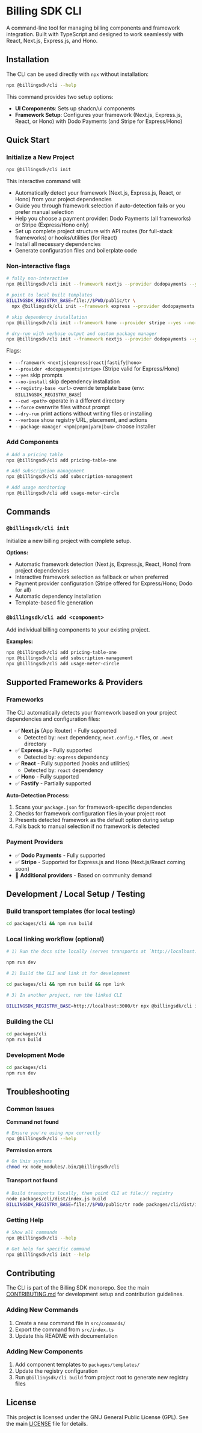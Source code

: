 # Billing SDK CLI

A command-line tool for managing billing components and framework integration. Built with TypeScript and designed to work seamlessly with React, Next.js, Express.js, and Hono.

## Installation

The CLI can be used directly with `npx` without installation:

```bash
npx @billingsdk/cli --help
```

This command provides two setup options:
- **UI Components**: Sets up shadcn/ui components
- **Framework Setup**: Configures your framework (Next.js, Express.js, React, or Hono) with Dodo Payments (and Stripe for Express/Hono)

## Quick Start

### Initialize a New Project

```bash
npx @billingsdk/cli init
```

This interactive command will:
- Automatically detect your framework (Next.js, Express.js, React, or Hono) from your project dependencies
- Guide you through framework selection if auto-detection fails or you prefer manual selection
- Help you choose a payment provider: Dodo Payments (all frameworks) or Stripe (Express/Hono only)
- Set up complete project structure with API routes (for full-stack frameworks) or hooks/utilities (for React)
- Install all necessary dependencies
- Generate configuration files and boilerplate code

### Non-interactive flags

```bash
# fully non-interactive
npx @billingsdk/cli init --framework nextjs --provider dodopayments --yes

# point to local built templates
BILLINGSDK_REGISTRY_BASE=file://$PWD/public/tr \
  npx @billingsdk/cli init --framework express --provider dodopayments --yes --cwd /tmp/my-app

# skip dependency installation
npx @billingsdk/cli init --framework hono --provider stripe --yes --no-install

# dry-run with verbose output and custom package manager
npx @billingsdk/cli init --framework nextjs --provider dodopayments --yes --dry-run --verbose --package-manager pnpm
```

Flags:
- `--framework <nextjs|express|react|fastify|hono>`
- `--provider <dodopayments|stripe>` (Stripe valid for Express/Hono)
- `--yes` skip prompts
- `--no-install` skip dependency installation
- `--registry-base <url>` override template base (env: `BILLINGSDK_REGISTRY_BASE`)
- `--cwd <path>` operate in a different directory
- `--force` overwrite files without prompt
- `--dry-run` print actions without writing files or installing
- `--verbose` show registry URL, placement, and actions
- `--package-manager <npm|pnpm|yarn|bun>` choose installer

### Add Components

```bash
# Add a pricing table
npx @billingsdk/cli add pricing-table-one

# Add subscription management
npx @billingsdk/cli add subscription-management

# Add usage monitoring
npx @billingsdk/cli add usage-meter-circle
```

## Commands

### `@billingsdk/cli init`

Initialize a new billing project with complete setup.

**Options:**
- Automatic framework detection (Next.js, Express.js, React, Hono) from project dependencies
- Interactive framework selection as fallback or when preferred
- Payment provider configuration (Stripe offered for Express/Hono; Dodo for all)
- Automatic dependency installation
- Template-based file generation


### `@billingsdk/cli add <component>`

Add individual billing components to your existing project.

**Examples:**
```bash
npx @billingsdk/cli add pricing-table-one
npx @billingsdk/cli add subscription-management
npx @billingsdk/cli add usage-meter-circle
```

## Supported Frameworks & Providers

### Frameworks

The CLI automatically detects your framework based on your project dependencies and configuration files:

- ✅ **Next.js** (App Router) - Fully supported
  - Detected by: `next` dependency, `next.config.*` files, or `.next` directory
- ✅ **Express.js** - Fully supported
  - Detected by: `express` dependency
- ✅ **React** - Fully supported (hooks and utilities)
  - Detected by: `react` dependency
- ✅ **Hono** - Fully supported
- ✅ **Fastify** - Partially supported

**Auto-Detection Process:**
1. Scans your `package.json` for framework-specific dependencies
2. Checks for framework configuration files in your project root
3. Presents detected framework as the default option during setup
4. Falls back to manual selection if no framework is detected

### Payment Providers
- ✅ **Dodo Payments** - Fully supported
- ✅ **Stripe** - Supported for Express.js and Hono (Next.js/React coming soon)
- 🚧 **Additional providers** - Based on community demand

## Development / Local Setup / Testing

### Build transport templates (for local testing)

```bash
cd packages/cli && npm run build
```

### Local linking workflow (optional)

```bash
# 1) Run the docs site locally (serves transports at `http://localhost:3000/tr`)

npm run dev
```

```bash
# 2) Build the CLI and link it for development

cd packages/cli && npm run build && npm link
```

```bash
# 3) In another project, run the linked CLI

BILLINGSDK_REGISTRY_BASE=http://localhost:3000/tr npx @billingsdk/cli init --framework express --provider dodopayments --yes
```
### Building the CLI

```bash
cd packages/cli
npm run build
```

### Development Mode

```bash
cd packages/cli
npm run dev
```

## Troubleshooting

### Common Issues

**Command not found**
```bash
# Ensure you're using npx correctly
npx @billingsdk/cli --help
```

**Permission errors**
```bash
# On Unix systems
chmod +x node_modules/.bin/@billingsdk/cli
```

#### Transport not found
```bash
# Build transports locally, then point CLI at file:// registry
node packages/cli/dist/index.js build
BILLINGSDK_REGISTRY_BASE=file://$PWD/public/tr node packages/cli/dist/index.js init --framework express --provider dodopayments --yes --cwd /tmp/app
```

### Getting Help

```bash
# Show all commands
npx @billingsdk/cli --help

# Get help for specific command
npx @billingsdk/cli init --help
```

## Contributing

The CLI is part of the Billing SDK monorepo. See the main [CONTRIBUTING.md](../CONTRIBUTING.md) for development setup and contribution guidelines.

### Adding New Commands

1. Create a new command file in `src/commands/`
2. Export the command from `src/index.ts`
3. Update this README with documentation

### Adding New Components

1. Add component templates to `packages/templates/`
2. Update the registry configuration
3. Run `@billingsdk/cli build` from project root to generate new registry files

## License

This project is licensed under the GNU General Public License (GPL). See the main [LICENSE](../LICENSE) file for details.
